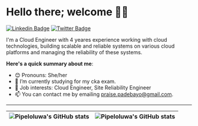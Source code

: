 # Hello there; welcome 👋🏾



 [![Linkedin Badge](https://img.shields.io/badge/-pipeloluwa-blue?style=for-the-badge&logo=Linkedin&logoColor=white&link=https://www.linkedin.com/in/praiseadebayo)](https://www.linkedin.com/in/praiseadebayo) [![Twitter Badge](https://img.shields.io/badge/-@thatraregem-1ca0f1?style=for-the-badge&logo=twitter&logoColor=white&link=https://twitter.com/iambolajiayo)](https://twitter.com/thatraregem)

I'm a Cloud Engineer with 4 yeares experience working with cloud technologies, building scalable and reliable systems on various cloud platforms and managing the reliability of these systems.

**Here's a quick summary about me**:

- 😊 Pronouns: She/her
- 🌱 I’m currently studying for my cka exam.
- 💼 Job interests: Cloud Engineer, Site Reliability Engineer
- 📫 You can contact me by emailing praise.padebayo@gmail.com.

---

| <img align="center" src="https://github-readme-stats.vercel.app/api?username=pipeloluwadebayo&show_icons=true&include_all_commits=true&hide_border=true" alt="Pipeloluwa's GitHub stats" /> | <img align="center" src="https://github-readme-stats.vercel.app/api/top-langs/?username=pipeloluwadebayo&langs_count=8&layout=compact&hide_border=true" alt="Pipeloluwa's GitHub stats" /> |
| ------------- | ------------- |

<!---
pipeloluwadebayo/pipeloluwadebayo is a ✨ special ✨ repository because its `README.md` (this file) appears on your GitHub profile.
You can click the Preview link to take a look at your changes.
--->
